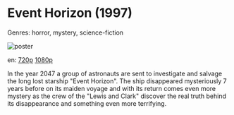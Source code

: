 # Event Horizon (1997)

Genres: horror, mystery, science-fiction

![poster](http://image.tmdb.org/t/p/w500/vo02iJLsem3VCJ2TNvSzRiJMpAE.jpg)

en:
  [720p](magnet:?xt=urn:btih:0C8317C1638C3C652C002C78082E82D94C354208&tr=udp://glotorrents.pw:6969/announce&tr=udp://tracker.opentrackr.org:1337/announce&tr=udp://torrent.gresille.org:80/announce&tr=udp://tracker.openbittorrent.com:80&tr=udp://tracker.coppersurfer.tk:6969&tr=udp://tracker.leechers-paradise.org:6969&tr=udp://p4p.arenabg.ch:1337&tr=udp://tracker.internetwarriors.net:1337)
  [1080p](magnet:?xt=urn:btih:431B3FCAF668DC8413029800E6B24130D9D6A9A8&tr=udp://glotorrents.pw:6969/announce&tr=udp://tracker.opentrackr.org:1337/announce&tr=udp://torrent.gresille.org:80/announce&tr=udp://tracker.openbittorrent.com:80&tr=udp://tracker.coppersurfer.tk:6969&tr=udp://tracker.leechers-paradise.org:6969&tr=udp://p4p.arenabg.ch:1337&tr=udp://tracker.internetwarriors.net:1337)
  


In the year 2047 a group of astronauts are sent to investigate and salvage the long lost starship "Event Horizon". The ship disappeared mysteriously 7 years before on its maiden voyage and with its return comes even more mystery as the crew of the "Lewis and Clark" discover the real truth behind its disappearance and something even more terrifying.